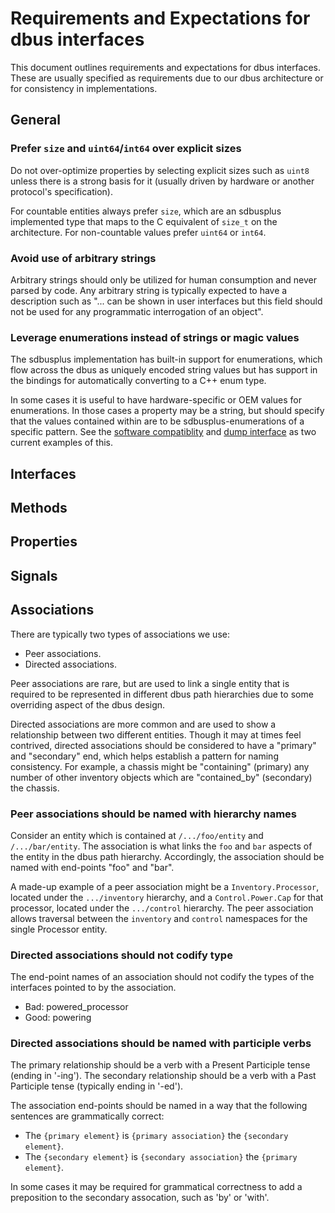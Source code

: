 # Requirements and Expectations for dbus interfaces

This document outlines requirements and expectations for dbus interfaces. These
are usually specified as requirements due to our dbus architecture or for
consistency in implementations.

## General

### Prefer `size` and `uint64`/`int64` over explicit sizes

Do not over-optimize properties by selecting explicit sizes such as `uint8`
unless there is a strong basis for it (usually driven by hardware or another
protocol's specification).

For countable entities always prefer `size`, which are an sdbusplus implemented
type that maps to the C equivalent of `size_t` on the architecture. For
non-countable values prefer `uint64` or `int64`.

### Avoid use of arbitrary strings

Arbitrary strings should only be utilized for human consumption and never parsed
by code. Any arbitrary string is typically expected to have a description such
as "... can be shown in user interfaces but this field should not be used for
any programmatic interrogation of an object".

### Leverage enumerations instead of strings or magic values

The sdbusplus implementation has built-in support for enumerations, which flow
across the dbus as uniquely encoded string values but has support in the
bindings for automatically converting to a C++ enum type.

In some cases it is useful to have hardware-specific or OEM values for
enumerations. In those cases a property may be a string, but should specify that
the values contained within are to be sdbusplus-enumerations of a specific
pattern. See the [software compatiblity][software-compat] and [dump
interface][dump-interface] as two current examples of this.

[software-compat]:
  https://github.com/openbmc/phosphor-dbus-interfaces/blob/master/yaml/xyz/openbmc_project/Software/README.md#compatibility
[dump-interface]:
  https://github.com/openbmc/phosphor-dbus-interfaces/blob/991b2b8bdbc950f2a85aebfc29d1b34ea3264686/yaml/xyz/openbmc_project/Dump/Create.interface.yaml#L25

## Interfaces

## Methods

## Properties

## Signals

## Associations

There are typically two types of associations we use:

- Peer associations.
- Directed associations.

Peer associations are rare, but are used to link a single entity that is
required to be represented in different dbus path hierarchies due to some
overriding aspect of the dbus design.

Directed associations are more common and are used to show a relationship
between two different entities. Though it may at times feel contrived, directed
associations should be considered to have a "primary" and "secondary" end, which
helps establish a pattern for naming consistency. For example, a chassis might
be "containing" (primary) any number of other inventory objects which are
"contained_by" (secondary) the chassis.

### Peer associations should be named with hierarchy names

Consider an entity which is contained at `/.../foo/entity` and
`/.../bar/entity`. The association is what links the `foo` and `bar` aspects of
the entity in the dbus path hierarchy. Accordingly, the association should be
named with end-points "foo" and "bar".

A made-up example of a peer association might be a `Inventory.Processor`,
located under the `.../inventory` hierarchy, and a `Control.Power.Cap` for that
processor, located under the `.../control` hierarchy. The peer association
allows traversal between the `inventory` and `control` namespaces for the single
Processor entity.

### Directed associations should not codify type

The end-point names of an association should not codify the types of the
interfaces pointed to by the association.

- Bad: powered_processor
- Good: powering

### Directed associations should be named with participle verbs

The primary relationship should be a verb with a Present Participle tense
(ending in '-ing'). The secondary relationship should be a verb with a Past
Participle tense (typically ending in '-ed').

The association end-points should be named in a way that the following sentences
are grammatically correct:

- The `{primary element}` is `{primary association}` the `{secondary element}`.
- The `{secondary element}` is `{secondary association}` the
  `{primary element}`.

In some cases it may be required for grammatical correctness to add a
preposition to the secondary assocation, such as 'by' or 'with'.
